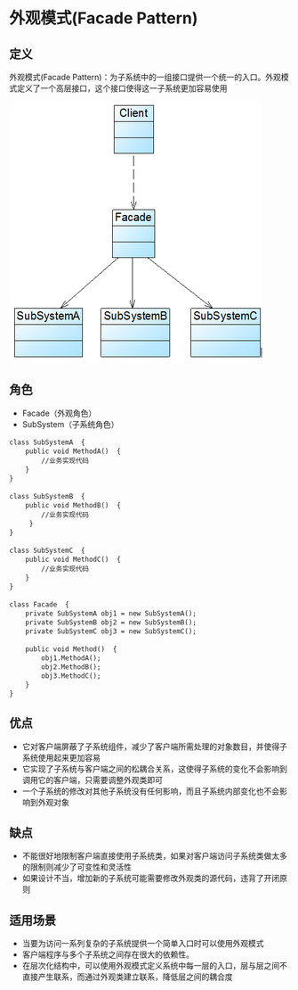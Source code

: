 # 外观模式(Facade Pattern)

## 定义
外观模式(Facade Pattern)：为子系统中的一组接口提供一个统一的入口。外观模式定义了一个高层接口，这个接口使得这一子系统更加容易使用

![img](./img/外观模式.jpg)

## 角色
*  Facade（外观角色）
*  SubSystem（子系统角色）

```
class SubSystemA  {  
    public void MethodA()  {  
        //业务实现代码  
    }  
}  
  
class SubSystemB  {  
    public void MethodB()  {  
        //业务实现代码  
     }  
}  
  
class SubSystemC  {  
    public void MethodC()  {  
        //业务实现代码  
    }  
}  

class Facade  {  
    private SubSystemA obj1 = new SubSystemA();  
    private SubSystemB obj2 = new SubSystemB();  
    private SubSystemC obj3 = new SubSystemC();  
  
    public void Method()  {  
        obj1.MethodA();  
        obj2.MethodB();  
        obj3.MethodC();  
    }  
} 
```

## 优点
*  它对客户端屏蔽了子系统组件，减少了客户端所需处理的对象数目，并使得子系统使用起来更加容易
*  它实现了子系统与客户端之间的松耦合关系，这使得子系统的变化不会影响到调用它的客户端，只需要调整外观类即可
*  一个子系统的修改对其他子系统没有任何影响，而且子系统内部变化也不会影响到外观对象

## 缺点
*  不能很好地限制客户端直接使用子系统类，如果对客户端访问子系统类做太多的限制则减少了可变性和灵活性
*  如果设计不当，增加新的子系统可能需要修改外观类的源代码，违背了开闭原则

## 适用场景
*  当要为访问一系列复杂的子系统提供一个简单入口时可以使用外观模式
*  客户端程序与多个子系统之间存在很大的依赖性。
*   在层次化结构中，可以使用外观模式定义系统中每一层的入口，层与层之间不直接产生联系，而通过外观类建立联系，降低层之间的耦合度

